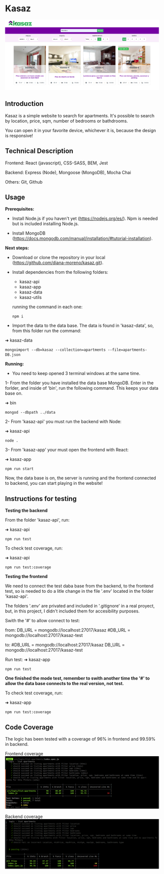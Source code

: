 # Kasaz

![Main](./kasaz-doc/img/main.png)

## Introduction

Kasaz is a simple website to search for apartments.
It's possible to search by location, price, sqm, number of bedrooms or bathdrooms.

You can open it in your favorite device, whichever it is, because the design is responsive!

## Technical Description

Frontend: React (javascript), CSS-SASS, BEM, Jest

Backend: Express (Node), Mongoose (MongoDB), Mocha Chai

Others: Git, Github

## Usage

**Prerequisites:**

- Install Node.js if you haven't yet (https://nodejs.org/es/). Npm is needed but is included installing Node.js.

- Install MongoDB (https://docs.mongodb.com/manual/installation/#tutorial-installation).

**Next steps:**

- Download or clone the repository in your local (https://github.com/diana-moreno/kasaz.git).

- Install dependencies from the following folders:
  - kasaz-api
  - kasaz-app
  - kasaz-data
  - kasaz-utils

  running the command in each one:
  ```
  npm i
  ```
- Import the data to the data base. The data is found in 'kasaz-data', so, from this folder run the command:

➜  kasaz-data
  ```
  mongoimport --db=kasaz --collection=apartments --file=apartments-DB.json
  ```

**Running:**

- You need to keep opened 3 terminal windows at the same time.

1- From the folder you have installed the data base MongoDB. Enter in the forlder, and inside of 'bin', run the following command. This keeps your data base on.

➜  bin
  ```
  mongod --dbpath ../data
  ```

2- From 'kasaz-api' you must run the backend with Node:

➜  kasaz-api
  ```
  node .
  ```

3- From 'kasaz-app' your must open the frontend with React:

➜  kasaz-app
  ```
  npm run start
  ```

Now, the data base is on, the server is running and the frontend connected to backend, you can start playing in the website!

## Instructions for testing

**Testing the backend**

From the folder 'kasaz-api', run:

➜  kasaz-api
  ```
  npm run test
  ```
To check test coverage, run:

➜  kasaz-api
  ```
  npm run test:coverage
  ```

**Testing the frontend**

We need to connect the test daba base from the backend, to the frontend test, so is needed to do a litle change in the file '.env' located in the folder 'kasaz-api'.

The folders '.env' are privated and included in '.gitignore' in a real proyect, but, in this project, I didn't included them for accesibility purposes.

Swith the '#' to allow connect to test:

from:
DB_URL = mongodb://localhost:27017/kasaz
#DB_URL = mongodb://localhost:27017/kasaz-test

to:
#DB_URL = mongodb://localhost:27017/kasaz
DB_URL = mongodb://localhost:27017/kasaz-test

Run test:
➜  kasaz-app
  ```
  npm run test
  ```

**One finished the mode test, remember to swith another time the '#' to allow the data base connects to the real version, not test.**

To check test coverage, run:

➜  kasaz-app
  ```
  npm run test:coverage
  ```

## Code Coverage

The logic has been tested with a coverage of 96% in frontend and 99.59% in backend.

Frontend coverage
![Frontend coverage](./kasaz-doc/img/app-test-coverage.png)

Backend coverage
![Backend coverage](./kasaz-doc/img/api-test-coverage.png)
